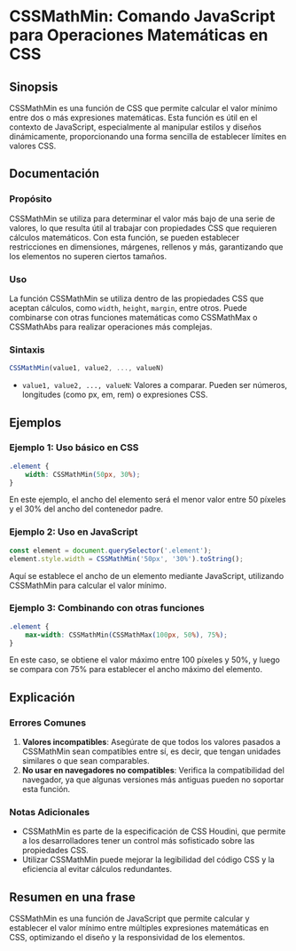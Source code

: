<!--
Meta Description: # CSSMathMin: Comando JavaScript para Operaciones Matemáticas en CSS ## Sinopsis CSSMathMin es una función de CSS que permite calcular el valor mínimo...
Meta Keywords: cssmathmin, css, que, javascript, función
-->

# CSSMathMin: Comando JavaScript para Operaciones Matemáticas en CSS

## Sinopsis
CSSMathMin es una función de CSS que permite calcular el valor mínimo entre dos o más expresiones matemáticas. Esta función es útil en el contexto de JavaScript, especialmente al manipular estilos y diseños dinámicamente, proporcionando una forma sencilla de establecer límites en valores CSS.

## Documentación
### Propósito
CSSMathMin se utiliza para determinar el valor más bajo de una serie de valores, lo que resulta útil al trabajar con propiedades CSS que requieren cálculos matemáticos. Con esta función, se pueden establecer restricciones en dimensiones, márgenes, rellenos y más, garantizando que los elementos no superen ciertos tamaños.

### Uso
La función CSSMathMin se utiliza dentro de las propiedades CSS que aceptan cálculos, como `width`, `height`, `margin`, entre otros. Puede combinarse con otras funciones matemáticas como CSSMathMax o CSSMathAbs para realizar operaciones más complejas.

### Sintaxis
```javascript
CSSMathMin(value1, value2, ..., valueN)
```
- `value1, value2, ..., valueN`: Valores a comparar. Pueden ser números, longitudes (como px, em, rem) o expresiones CSS.

## Ejemplos
### Ejemplo 1: Uso básico en CSS
```css
.element {
    width: CSSMathMin(50px, 30%);
}
```
En este ejemplo, el ancho del elemento será el menor valor entre 50 píxeles y el 30% del ancho del contenedor padre.

### Ejemplo 2: Uso en JavaScript
```javascript
const element = document.querySelector('.element');
element.style.width = CSSMathMin('50px', '30%').toString();
```
Aquí se establece el ancho de un elemento mediante JavaScript, utilizando CSSMathMin para calcular el valor mínimo.

### Ejemplo 3: Combinando con otras funciones
```css
.element {
    max-width: CSSMathMin(CSSMathMax(100px, 50%), 75%);
}
```
En este caso, se obtiene el valor máximo entre 100 píxeles y 50%, y luego se compara con 75% para establecer el ancho máximo del elemento.

## Explicación
### Errores Comunes
1. **Valores incompatibles**: Asegúrate de que todos los valores pasados a CSSMathMin sean compatibles entre sí, es decir, que tengan unidades similares o que sean comparables.
2. **No usar en navegadores no compatibles**: Verifica la compatibilidad del navegador, ya que algunas versiones más antiguas pueden no soportar esta función.

### Notas Adicionales
- CSSMathMin es parte de la especificación de CSS Houdini, que permite a los desarrolladores tener un control más sofisticado sobre las propiedades CSS.
- Utilizar CSSMathMin puede mejorar la legibilidad del código CSS y la eficiencia al evitar cálculos redundantes.

## Resumen en una frase
CSSMathMin es una función de JavaScript que permite calcular y establecer el valor mínimo entre múltiples expresiones matemáticas en CSS, optimizando el diseño y la responsividad de los elementos.